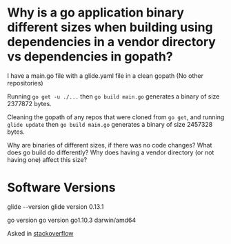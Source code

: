 # Why is a go application binary different sizes when building using dependencies in a vendor directory vs dependencies in gopath?

I have a main.go file with a glide.yaml file in a clean gopath (No other repositories)

Running `go get -u ./...` then `go build main.go` generates a binary of size 2377872 bytes.

Cleaning the gopath of any repos that were cloned from `go get`, and running `glide update` then `go build main.go` generates a binary of size 2457328 bytes.

Why are binaries of different sizes, if there was no code changes?
What does go build do differently?
Why does having a vendor directory (or not having one) affect this size?

# Software Versions
glide --version
glide version 0.13.1

go version
go version go1.10.3 darwin/amd64

Asked in [stackoverflow](https://stackoverflow.com/questions/52240961/why-is-a-go-application-binary-different-sizes-when-building-using-dependencies)